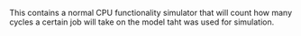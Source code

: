 This contains a normal CPU functionality simulator that will count how many cycles a certain job will take on the model taht was used for simulation.
